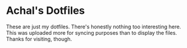 Achal's Dotfiles
=====

These are just my dotfiles. There's honestly nothing too interesting here. This was uploaded more for syncing purposes than to display the files. Thanks for visiting, though.

